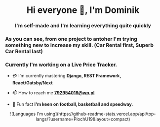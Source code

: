 <h1 align="center">Hi everyone 👋, I'm Dominik</h1>
<h3 align="center">I'm self-made and I'm learning everything quite quickly</h3>

<h3>As you can see, from one project to antoher I'm trying something new to increase my skill. (Car Rental first, Superb Car Rental last)</h3>
<h3>Currently I'm working on a Live Price Tracker.</h3>

- 💳 I’m currently mastering **Django, REST Framework, React/Gatsby/Next**

- 📫 How to reach me **792954018@wp.pl**

- 🏈 Fun fact **I'm keen on football, basketball and speedway.**

<div align="center">
  ![Languages I'm using](https://github-readme-stats.vercel.app/api/top-langs/?username=PiochU19&layout=compact)
</div>
